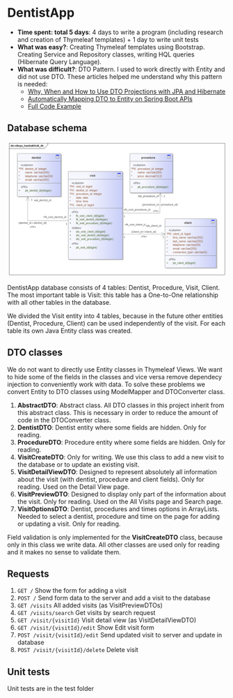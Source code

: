 # DentistApp
* **Time spent: total 5 days**: 4 days to write a program (including research and 
creation of Thymeleaf templates) + 1 day to write unit tests
* **What was easy?**: Creating Thymeleaf templates using Bootstrap. Сreating Service and Repository classes, 
writing HQL queries (Hibernate Query Language).
* **What was difficult?**: DTO Pattern. I used to work directly with Entity and did not use DTO.
These articles helped me understand why this pattern is needed:
    * [Why, When and How to Use DTO Projections with JPA and Hibernate](https://thoughts-on-java.org/dto-projections/)
    * [Automatically Mapping DTO to Entity on Spring Boot APIs](https://auth0.com/blog/automatically-mapping-dto-to-entity-on-spring-boot-apis/)
    * [Full Code Example](https://github.com/hackmajoris/java-dto-mapping/tree/master/src/main/java/com/hackmajoris/entitytodto/model)

## Database schema
![Database schema](/schema.png)

DentistApp database consists of 4 tables: Dentist, Procedure, Visit, Client.
The most important table is Visit: this table has a One-to-One relationship with all other
tables in the database.

We divided the Visit entity into 4 tables, because in the future other entities (Dentist,
Procedure, Client) can be used independently of the visit. 
For each table its own Java Entity class was created.

## DTO classes
We do not want to directly use Entity classes in Thymeleaf Views. We want to hide some of the
fields in the classes and vice versa remove dependecy injection to conveniently work with
data. To solve these problems we convert Entity to DTO classes using ModelMapper and 
DTOConverter class.

1. **AbstractDTO**: Abstract class. All DTO classes in this project inherit from this
abstract class. This is necessary in order to reduce the amount of code in the DTOConverter 
class.
2. **DentistDTO**: Dentist entity where some fields are hidden. Only for reading.
3. **ProcedureDTO**: Procedure entity where some fields are hidden. Only for reading.
4. **VisitCreateDTO**: Only for writing. We use this class to add a new visit to the
database or to update an existing visit.
5. **VisitDetailViewDTO**: Designed to represent absolutely all information about the visit
(with dentist, procedure and client fields). Only for reading. Used on the Detail View page.
6. **VisitPreviewDTO**: Designed to display only part of the information about the visit.
Only for reading. Used on the All Visits page and Search page.
7. **VisitOptionsDTO**: Dentist, procedures and times options in ArrayLists. Needed to
select a dentist, procedure and time on the page for adding or updating a visit.
Only for reading.

Field validation is only implemented for the **VisitCreateDTO** class, because only
in this class we write data. All other classes are used only for reading and it makes no sense
to validate them.

## Requests
1. ``GET /`` Show the form for adding a visit
2. ``POST /`` Send form data to the server and add a visit to the database
3. ``GET /visits`` All added visits (as VisitPreviewDTOs)
4. ``GET /visits/search`` Get visits by search request
5. ``GET /visit/{visitId}`` Visit detail view (as VisitDetailViewDTO)
6. ``GET /visit/{visitId}/edit`` Show Edit visit form
7. ``POST /visit/{visitId}/edit`` Send updated visit to server and update in database
8. ``POST /visit/{visitId}/delete`` Delete visit

## Unit tests
Unit tests are in the test folder